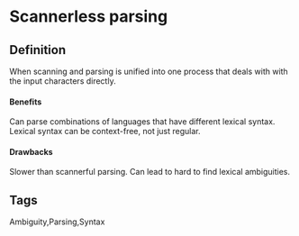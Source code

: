 # Scannerless parsing

## Definition
When scanning and parsing is unified into one process that deals with with the input characters directly. 
#### Benefits
Can parse combinations of languages that have different lexical syntax. Lexical syntax can be context-free, not just regular.
 
#### Drawbacks
Slower than scannerful parsing. Can lead to hard to find lexical ambiguities.
 

## Tags
Ambiguity,Parsing,Syntax


